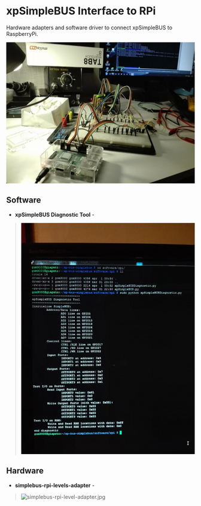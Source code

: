 # xpSimpleBUS Interface to RPi
Hardware adapters and software driver to connect xpSimpleBUS to RaspberryPi.

![simplebus-with-rpi.jpg](../.images/simplebus-with-rpi.jpg)

## Software
* **xpSimpleBUS Diagnostic Tool** - 
> ![software-rpi-diagnostic-tool.jpg](../.images/software-rpi-diagnostic-tool.jpg)

## Hardware
* **simplebus-rpi-levels-adapter** - 
> ![simplebus-rpi-level-adapter.jpg](../.images/simplebus-rpi-level-adapter.jpg)
